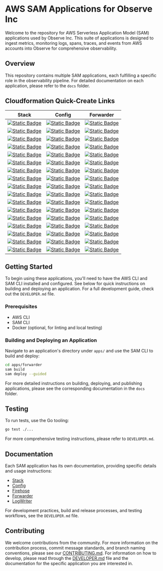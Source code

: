 # AWS SAM Applications for Observe Inc

Welcome to the repository for AWS Serverless Application Model (SAM) applications used by Observe Inc. This suite of applications is designed to ingest metrics, monitoring logs, spans, traces, and events from AWS accounts into Observe for comprehensive observability.

## Overview

This repository contains multiple SAM applications, each fulfilling a specific role in the observability pipeline. For detailed documentation on each application, please refer to the `docs` folder.

## Cloudformation Quick-Create Links

| Stack | Config | Forwarder |
|------------|--------|-----------|
| [![Static Badge](https://img.shields.io/badge/ap_south_1-latest-blue?logo=amazonaws)](https://ap-south-1.console.aws.amazon.com/cloudformation/home?region=ap-south-1#/stacks/create/review?templateURL=https://observeinc-ap-south-1.s3.amazonaws.com/apps/latest/stack.yaml) | [![Static Badge](https://img.shields.io/badge/ap_south_1-latest-blue?logo=amazonaws)](https://ap-south-1.console.aws.amazon.com/cloudformation/home?region=ap-south-1#/stacks/create/review?templateURL=https://observeinc-ap-south-1.s3.amazonaws.com/apps/latest/config/packaged.yaml) | [![Static Badge](https://img.shields.io/badge/ap_south_1-latest-blue?logo=amazonaws)](https://ap-south-1.console.aws.amazon.com/cloudformation/home?region=ap-south-1#/stacks/create/review?templateURL=https://observeinc-ap-south-1.s3.amazonaws.com/apps/latest/forwarder/packaged.yaml) |
| [![Static Badge](https://img.shields.io/badge/eu_north_1-latest-blue?logo=amazonaws)](https://eu-north-1.console.aws.amazon.com/cloudformation/home?region=eu-north-1#/stacks/create/review?templateURL=https://observeinc-eu-north-1.s3.amazonaws.com/apps/latest/stack.yaml) | [![Static Badge](https://img.shields.io/badge/eu_north_1-latest-blue?logo=amazonaws)](https://eu-north-1.console.aws.amazon.com/cloudformation/home?region=eu-north-1#/stacks/create/review?templateURL=https://observeinc-eu-north-1.s3.amazonaws.com/apps/latest/config/packaged.yaml) | [![Static Badge](https://img.shields.io/badge/eu_north_1-latest-blue?logo=amazonaws)](https://eu-north-1.console.aws.amazon.com/cloudformation/home?region=eu-north-1#/stacks/create/review?templateURL=https://observeinc-eu-north-1.s3.amazonaws.com/apps/latest/forwarder/packaged.yaml) |
| [![Static Badge](https://img.shields.io/badge/eu_west_3-latest-blue?logo=amazonaws)](https://eu-west-3.console.aws.amazon.com/cloudformation/home?region=eu-west-3#/stacks/create/review?templateURL=https://observeinc-eu-west-3.s3.amazonaws.com/apps/latest/stack.yaml) | [![Static Badge](https://img.shields.io/badge/eu_west_3-latest-blue?logo=amazonaws)](https://eu-west-3.console.aws.amazon.com/cloudformation/home?region=eu-west-3#/stacks/create/review?templateURL=https://observeinc-eu-west-3.s3.amazonaws.com/apps/latest/config/packaged.yaml) | [![Static Badge](https://img.shields.io/badge/eu_west_3-latest-blue?logo=amazonaws)](https://eu-west-3.console.aws.amazon.com/cloudformation/home?region=eu-west-3#/stacks/create/review?templateURL=https://observeinc-eu-west-3.s3.amazonaws.com/apps/latest/forwarder/packaged.yaml) |
| [![Static Badge](https://img.shields.io/badge/eu_west_2-latest-blue?logo=amazonaws)](https://eu-west-2.console.aws.amazon.com/cloudformation/home?region=eu-west-2#/stacks/create/review?templateURL=https://observeinc-eu-west-2.s3.amazonaws.com/apps/latest/stack.yaml) | [![Static Badge](https://img.shields.io/badge/eu_west_2-latest-blue?logo=amazonaws)](https://eu-west-2.console.aws.amazon.com/cloudformation/home?region=eu-west-2#/stacks/create/review?templateURL=https://observeinc-eu-west-2.s3.amazonaws.com/apps/latest/config/packaged.yaml) | [![Static Badge](https://img.shields.io/badge/eu_west_2-latest-blue?logo=amazonaws)](https://eu-west-2.console.aws.amazon.com/cloudformation/home?region=eu-west-2#/stacks/create/review?templateURL=https://observeinc-eu-west-2.s3.amazonaws.com/apps/latest/forwarder/packaged.yaml) |
| [![Static Badge](https://img.shields.io/badge/eu_west_1-latest-blue?logo=amazonaws)](https://eu-west-1.console.aws.amazon.com/cloudformation/home?region=eu-west-1#/stacks/create/review?templateURL=https://observeinc-eu-west-1.s3.amazonaws.com/apps/latest/stack.yaml) | [![Static Badge](https://img.shields.io/badge/eu_west_1-latest-blue?logo=amazonaws)](https://eu-west-1.console.aws.amazon.com/cloudformation/home?region=eu-west-1#/stacks/create/review?templateURL=https://observeinc-eu-west-1.s3.amazonaws.com/apps/latest/config/packaged.yaml) | [![Static Badge](https://img.shields.io/badge/eu_west_1-latest-blue?logo=amazonaws)](https://eu-west-1.console.aws.amazon.com/cloudformation/home?region=eu-west-1#/stacks/create/review?templateURL=https://observeinc-eu-west-1.s3.amazonaws.com/apps/latest/forwarder/packaged.yaml) |
| [![Static Badge](https://img.shields.io/badge/ap_northeast_3-latest-blue?logo=amazonaws)](https://ap-northeast-3.console.aws.amazon.com/cloudformation/home?region=ap-northeast-3#/stacks/create/review?templateURL=https://observeinc-ap-northeast-3.s3.amazonaws.com/apps/latest/stack.yaml) | [![Static Badge](https://img.shields.io/badge/ap_northeast_3-latest-blue?logo=amazonaws)](https://ap-northeast-3.console.aws.amazon.com/cloudformation/home?region=ap-northeast-3#/stacks/create/review?templateURL=https://observeinc-ap-northeast-3.s3.amazonaws.com/apps/latest/config/packaged.yaml) | [![Static Badge](https://img.shields.io/badge/ap_northeast_3-latest-blue?logo=amazonaws)](https://ap-northeast-3.console.aws.amazon.com/cloudformation/home?region=ap-northeast-3#/stacks/create/review?templateURL=https://observeinc-ap-northeast-3.s3.amazonaws.com/apps/latest/forwarder/packaged.yaml) |
| [![Static Badge](https://img.shields.io/badge/ap_northeast_2-latest-blue?logo=amazonaws)](https://ap-northeast-2.console.aws.amazon.com/cloudformation/home?region=ap-northeast-2#/stacks/create/review?templateURL=https://observeinc-ap-northeast-2.s3.amazonaws.com/apps/latest/stack.yaml) | [![Static Badge](https://img.shields.io/badge/ap_northeast_2-latest-blue?logo=amazonaws)](https://ap-northeast-2.console.aws.amazon.com/cloudformation/home?region=ap-northeast-2#/stacks/create/review?templateURL=https://observeinc-ap-northeast-2.s3.amazonaws.com/apps/latest/config/packaged.yaml) | [![Static Badge](https://img.shields.io/badge/ap_northeast_2-latest-blue?logo=amazonaws)](https://ap-northeast-2.console.aws.amazon.com/cloudformation/home?region=ap-northeast-2#/stacks/create/review?templateURL=https://observeinc-ap-northeast-2.s3.amazonaws.com/apps/latest/forwarder/packaged.yaml) |
| [![Static Badge](https://img.shields.io/badge/ap_northeast_1-latest-blue?logo=amazonaws)](https://ap-northeast-1.console.aws.amazon.com/cloudformation/home?region=ap-northeast-1#/stacks/create/review?templateURL=https://observeinc-ap-northeast-1.s3.amazonaws.com/apps/latest/stack.yaml) | [![Static Badge](https://img.shields.io/badge/ap_northeast_1-latest-blue?logo=amazonaws)](https://ap-northeast-1.console.aws.amazon.com/cloudformation/home?region=ap-northeast-1#/stacks/create/review?templateURL=https://observeinc-ap-northeast-1.s3.amazonaws.com/apps/latest/config/packaged.yaml) | [![Static Badge](https://img.shields.io/badge/ap_northeast_1-latest-blue?logo=amazonaws)](https://ap-northeast-1.console.aws.amazon.com/cloudformation/home?region=ap-northeast-1#/stacks/create/review?templateURL=https://observeinc-ap-northeast-1.s3.amazonaws.com/apps/latest/forwarder/packaged.yaml) |
| [![Static Badge](https://img.shields.io/badge/ca_central_1-latest-blue?logo=amazonaws)](https://ca-central-1.console.aws.amazon.com/cloudformation/home?region=ca-central-1#/stacks/create/review?templateURL=https://observeinc-ca-central-1.s3.amazonaws.com/apps/latest/stack.yaml) | [![Static Badge](https://img.shields.io/badge/ca_central_1-latest-blue?logo=amazonaws)](https://ca-central-1.console.aws.amazon.com/cloudformation/home?region=ca-central-1#/stacks/create/review?templateURL=https://observeinc-ca-central-1.s3.amazonaws.com/apps/latest/config/packaged.yaml) | [![Static Badge](https://img.shields.io/badge/ca_central_1-latest-blue?logo=amazonaws)](https://ca-central-1.console.aws.amazon.com/cloudformation/home?region=ca-central-1#/stacks/create/review?templateURL=https://observeinc-ca-central-1.s3.amazonaws.com/apps/latest/forwarder/packaged.yaml) |
| [![Static Badge](https://img.shields.io/badge/sa_east_1-latest-blue?logo=amazonaws)](https://sa-east-1.console.aws.amazon.com/cloudformation/home?region=sa-east-1#/stacks/create/review?templateURL=https://observeinc-sa-east-1.s3.amazonaws.com/apps/latest/stack.yaml) | [![Static Badge](https://img.shields.io/badge/sa_east_1-latest-blue?logo=amazonaws)](https://sa-east-1.console.aws.amazon.com/cloudformation/home?region=sa-east-1#/stacks/create/review?templateURL=https://observeinc-sa-east-1.s3.amazonaws.com/apps/latest/config/packaged.yaml) | [![Static Badge](https://img.shields.io/badge/sa_east_1-latest-blue?logo=amazonaws)](https://sa-east-1.console.aws.amazon.com/cloudformation/home?region=sa-east-1#/stacks/create/review?templateURL=https://observeinc-sa-east-1.s3.amazonaws.com/apps/latest/forwarder/packaged.yaml) |
| [![Static Badge](https://img.shields.io/badge/ap_southeast_1-latest-blue?logo=amazonaws)](https://ap-southeast-1.console.aws.amazon.com/cloudformation/home?region=ap-southeast-1#/stacks/create/review?templateURL=https://observeinc-ap-southeast-1.s3.amazonaws.com/apps/latest/stack.yaml) | [![Static Badge](https://img.shields.io/badge/ap_southeast_1-latest-blue?logo=amazonaws)](https://ap-southeast-1.console.aws.amazon.com/cloudformation/home?region=ap-southeast-1#/stacks/create/review?templateURL=https://observeinc-ap-southeast-1.s3.amazonaws.com/apps/latest/config/packaged.yaml) | [![Static Badge](https://img.shields.io/badge/ap_southeast_1-latest-blue?logo=amazonaws)](https://ap-southeast-1.console.aws.amazon.com/cloudformation/home?region=ap-southeast-1#/stacks/create/review?templateURL=https://observeinc-ap-southeast-1.s3.amazonaws.com/apps/latest/forwarder/packaged.yaml) |
| [![Static Badge](https://img.shields.io/badge/ap_southeast_2-latest-blue?logo=amazonaws)](https://ap-southeast-2.console.aws.amazon.com/cloudformation/home?region=ap-southeast-2#/stacks/create/review?templateURL=https://observeinc-ap-southeast-2.s3.amazonaws.com/apps/latest/stack.yaml) | [![Static Badge](https://img.shields.io/badge/ap_southeast_2-latest-blue?logo=amazonaws)](https://ap-southeast-2.console.aws.amazon.com/cloudformation/home?region=ap-southeast-2#/stacks/create/review?templateURL=https://observeinc-ap-southeast-2.s3.amazonaws.com/apps/latest/config/packaged.yaml) | [![Static Badge](https://img.shields.io/badge/ap_southeast_2-latest-blue?logo=amazonaws)](https://ap-southeast-2.console.aws.amazon.com/cloudformation/home?region=ap-southeast-2#/stacks/create/review?templateURL=https://observeinc-ap-southeast-2.s3.amazonaws.com/apps/latest/forwarder/packaged.yaml) |
| [![Static Badge](https://img.shields.io/badge/eu_central_1-latest-blue?logo=amazonaws)](https://eu-central-1.console.aws.amazon.com/cloudformation/home?region=eu-central-1#/stacks/create/review?templateURL=https://observeinc-eu-central-1.s3.amazonaws.com/apps/latest/stack.yaml) | [![Static Badge](https://img.shields.io/badge/eu_central_1-latest-blue?logo=amazonaws)](https://eu-central-1.console.aws.amazon.com/cloudformation/home?region=eu-central-1#/stacks/create/review?templateURL=https://observeinc-eu-central-1.s3.amazonaws.com/apps/latest/config/packaged.yaml) | [![Static Badge](https://img.shields.io/badge/eu_central_1-latest-blue?logo=amazonaws)](https://eu-central-1.console.aws.amazon.com/cloudformation/home?region=eu-central-1#/stacks/create/review?templateURL=https://observeinc-eu-central-1.s3.amazonaws.com/apps/latest/forwarder/packaged.yaml) |
| [![Static Badge](https://img.shields.io/badge/us_east_1-latest-blue?logo=amazonaws)](https://us-east-1.console.aws.amazon.com/cloudformation/home?region=us-east-1#/stacks/create/review?templateURL=https://observeinc-us-east-1.s3.amazonaws.com/apps/latest/stack.yaml) | [![Static Badge](https://img.shields.io/badge/us_east_1-latest-blue?logo=amazonaws)](https://us-east-1.console.aws.amazon.com/cloudformation/home?region=us-east-1#/stacks/create/review?templateURL=https://observeinc-us-east-1.s3.amazonaws.com/apps/latest/config/packaged.yaml) | [![Static Badge](https://img.shields.io/badge/us_east_1-latest-blue?logo=amazonaws)](https://us-east-1.console.aws.amazon.com/cloudformation/home?region=us-east-1#/stacks/create/review?templateURL=https://observeinc-us-east-1.s3.amazonaws.com/apps/latest/forwarder/packaged.yaml) |
| [![Static Badge](https://img.shields.io/badge/us_east_2-latest-blue?logo=amazonaws)](https://us-east-2.console.aws.amazon.com/cloudformation/home?region=us-east-2#/stacks/create/review?templateURL=https://observeinc-us-east-2.s3.amazonaws.com/apps/latest/stack.yaml) | [![Static Badge](https://img.shields.io/badge/us_east_2-latest-blue?logo=amazonaws)](https://us-east-2.console.aws.amazon.com/cloudformation/home?region=us-east-2#/stacks/create/review?templateURL=https://observeinc-us-east-2.s3.amazonaws.com/apps/latest/config/packaged.yaml) | [![Static Badge](https://img.shields.io/badge/us_east_2-latest-blue?logo=amazonaws)](https://us-east-2.console.aws.amazon.com/cloudformation/home?region=us-east-2#/stacks/create/review?templateURL=https://observeinc-us-east-2.s3.amazonaws.com/apps/latest/forwarder/packaged.yaml) |
| [![Static Badge](https://img.shields.io/badge/us_west_1-latest-blue?logo=amazonaws)](https://us-west-1.console.aws.amazon.com/cloudformation/home?region=us-west-1#/stacks/create/review?templateURL=https://observeinc-us-west-1.s3.amazonaws.com/apps/latest/stack.yaml) | [![Static Badge](https://img.shields.io/badge/us_west_1-latest-blue?logo=amazonaws)](https://us-west-1.console.aws.amazon.com/cloudformation/home?region=us-west-1#/stacks/create/review?templateURL=https://observeinc-us-west-1.s3.amazonaws.com/apps/latest/config/packaged.yaml) | [![Static Badge](https://img.shields.io/badge/us_west_1-latest-blue?logo=amazonaws)](https://us-west-1.console.aws.amazon.com/cloudformation/home?region=us-west-1#/stacks/create/review?templateURL=https://observeinc-us-west-1.s3.amazonaws.com/apps/latest/forwarder/packaged.yaml) |
| [![Static Badge](https://img.shields.io/badge/us_west_2-latest-blue?logo=amazonaws)](https://us-west-2.console.aws.amazon.com/cloudformation/home?region=us-west-2#/stacks/create/review?templateURL=https://observeinc-us-west-2.s3.amazonaws.com/apps/latest/stack.yaml) | [![Static Badge](https://img.shields.io/badge/us_west_2-latest-blue?logo=amazonaws)](https://us-west-2.console.aws.amazon.com/cloudformation/home?region=us-west-2#/stacks/create/review?templateURL=https://observeinc-us-west-2.s3.amazonaws.com/apps/latest/config/packaged.yaml) | [![Static Badge](https://img.shields.io/badge/us_west_2-latest-blue?logo=amazonaws)](https://us-west-2.console.aws.amazon.com/cloudformation/home?region=us-west-2#/stacks/create/review?templateURL=https://observeinc-us-west-2.s3.amazonaws.com/apps/latest/forwarder/packaged.yaml) |

## Getting Started

To begin using these applications, you'll need to have the AWS CLI and SAM CLI installed and configured. See below for quick instructions on building and deploying an application. For a full development guide, check out the `DEVELOPER.md` file.

### Prerequisites

- AWS CLI
- SAM CLI
- Docker (optional, for linting and local testing)

### Building and Deploying an Application

Navigate to an application's directory under `apps/` and use the SAM CLI to build and deploy:

```sh
cd apps/forwarder
sam build
sam deploy --guided
```

For more detailed instructions on building, deploying, and publishing applications, please see the corresponding documentation in the `docs` folder.

## Testing

To run tests, use the Go tooling:

```sh
go test ./...
```

For more comprehensive testing instructions, please refer to `DEVELOPER.md`.

## Documentation

Each SAM application has its own documentation, providing specific details and usage instructions:

- [Stack](docs/stack.md)
- [Config](docs/config.md)
- [Firehose](docs/firehose.md)
- [Forwarder](docs/forwarder.md)
- [LogWriter](docs/logwriter.md)

For development practices, build and release processes, and testing workflows, see the `DEVELOPER.md` file.

## Contributing

We welcome contributions from the community. For more information on the contribution process, commit message standards, and branch naming conventions, please see our [CONTRIBUTING.md](CONTRIBUTING.md). For information on how to develop, please read through the [DEVELOPER.md](DEVELOPER.md) file and the documentation for the specific application you are interested in.
